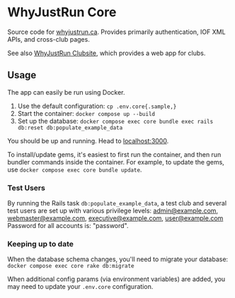 # WhyJustRun Core

Source code for [whyjustrun.ca](https://whyjustrun.ca). Provides primarily authentication, IOF XML APIs, and cross-club pages.

See also [WhyJustRun Clubsite](https://github.com/WhyJustRun/Clubsite), which provides a web app for clubs.

## Usage

The app can easily be run using Docker.

1) Use the default configuration: `cp .env.core{.sample,}`
2) Start the container: `docker compose up --build`
3) Set up the database: `docker compose exec core bundle exec rails db:reset db:populate_example_data`

You should be up and running. Head to [localhost:3000](http://localhost:3000/).

To install/update gems, it's easiest to first run the container, and then run bundler commands inside the container. For example, to update the gems, use `docker compose exec core bundle update`.
### Test Users

By running the Rails task `db:populate_example_data`, a test club and several test users are set up with various privilege levels:
admin@example.com, webmaster@example.com, executive@example.com, user@example.com
Password for all accounts is: "password".

### Keeping up to date

When the database schema changes, you'll need to migrate your database: `docker compose exec core rake db:migrate`

When additional config params (via environment variables) are added, you may need to update your `.env.core` configuration.
